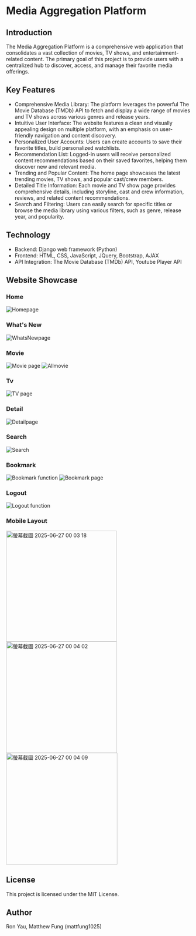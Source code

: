 # Media Aggregation Platform

## Introduction
The Media Aggregation Platform is a comprehensive web application that consolidates a vast collection of movies, TV shows, and entertainment-related content. 
The primary goal of this project is to provide users with a centralized hub to discover, access, and manage their favorite media offerings.

## Key Features
- Comprehensive Media Library: The platform leverages the powerful The Movie Database (TMDb) API to fetch and display a wide range of movies and TV shows across various genres and release years.
- Intuitive User Interface: The website features a clean and visually appealing design on multiple platform, with an emphasis on user-friendly navigation and content discovery.
- Personalized User Accounts: Users can create accounts to save their favorite titles, build personalized watchlists.
- Recommendation List: Logged-in users will receive personalized content recommendations based on their saved favorites, helping them discover new and relevant media.
- Trending and Popular Content: The home page showcases the latest trending movies, TV shows, and popular cast/crew members.
- Detailed Title Information: Each movie and TV show page provides comprehensive details, including storyline, cast and crew information, reviews, and related content recommendations.
- Search and Filtering: Users can easily search for specific titles or browse the media library using various filters, such as genre, release year, and popularity.

## Technology
- Backend: Django web framework (Python)
- Frontend: HTML, CSS, JavaScript, JQuery, Bootstrap, AJAX
- API Integration: The Movie Database (TMDb) API, Youtube Player API

## Website Showcase
### Home
![Homepage](https://github.com/amRon15/Media-Webapp/assets/109853249/cc4c9fc8-c978-4c3e-bfb4-615d0bf79569)

### What's New
![WhatsNewpage](https://github.com/amRon15/Media-Webapp/assets/109853249/9a9de53b-bf05-4fbe-a792-6a0370528ce9)

### Movie
![Movie page](https://github.com/amRon15/Media-Webapp/assets/109853249/99da468c-9842-4fc6-ac64-6f7e74d34eb3) ![Allmovie](https://github.com/amRon15/Media-Webapp/assets/109853249/57a6c935-7dd6-455f-af1e-21625d6aa16b)

### Tv
![TV page](https://github.com/amRon15/Media-Webapp/assets/109853249/d3db6592-7743-40ce-88c1-0832c49c7645)

### Detail
![Detailpage](https://github.com/amRon15/Media-Webapp/assets/109853249/39bb7cf1-b9a2-43e8-a447-89a4080a8467)

### Search
![Search](https://github.com/amRon15/Media-Webapp/assets/109853249/7da3371c-6ff8-48dc-93a4-570146fbe8fc)

### Bookmark
![Bookmark function](https://github.com/amRon15/Media-Webapp/assets/109853249/80844921-2604-42f3-8737-324f501fbe02)
![Bookmark page](https://github.com/amRon15/Media-Webapp/assets/109853249/bfc453cc-68dd-4cd4-b5be-ca9699524c89)

### Logout
![Logout function](https://github.com/amRon15/Media-Webapp/assets/109853249/149062ee-ad5e-4f60-8f53-ec2a1ec7dd01)

### Mobile Layout
<img width="302" alt="螢幕截圖 2025-06-27 00 03 18" src="https://github.com/user-attachments/assets/593f10e7-1d27-4599-a5e6-76a60c812aeb" />
<img width="303" alt="螢幕截圖 2025-06-27 00 04 02" src="https://github.com/user-attachments/assets/1dba3ef0-e0c9-40f5-b054-22275c8cbad3" />
<img width="304" alt="螢幕截圖 2025-06-27 00 04 09" src="https://github.com/user-attachments/assets/4d7e5606-26ca-4b2f-9180-c629ef0440f0" />


## License
This project is licensed under the MIT License.

## Author
Ron Yau, 
Matthew Fung (mattfung1025)
